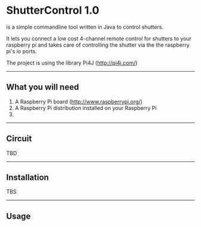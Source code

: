 ShutterControl 1.0
==============

is a simple commandline tool written in Java to control shutters.

It lets you connect a low cost 4-channel remote control for shutters to your raspberry pi and takes care of controlling the shutter via the the raspberry pi's io ports.

The project is using the library Pi4J (http://pi4j.com/)


----------------------------------------------
What you will need
----------------------------------------------

1. A Raspberry Pi board (http://www.raspberrypi.org/)
2. A Raspberry Pi distribution installed on your Raspberry Pi
3. 

----------------------------------------------
Circuit
----------------------------------------------

TBD

----------------------------------------------
Installation
----------------------------------------------

TBS

----------------------------------------------
Usage
----------------------------------------------


